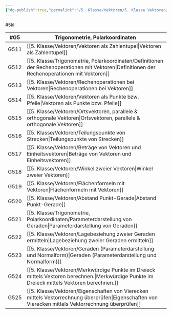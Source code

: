 ```yaml
---
{"dg-publish":true,"permalink":"/5. Klasse/Vektoren/5. Klasse Vektoren/"}
---
```


#5kl 

| #G5  | Trigonometrie, Polarkoordinaten                                   |
| ---- | ----------------------------------------------------------------- |
| G511 | [[5. Klasse/Vektoren/Vektoren als Zahlentupel\|Vektoren als Zahlentupel]]                                      |
| G512 | [[5. Klasse/Trigonometrie, Polarkoordinaten/Definitionen der Rechenoperationen mit Vektoren\|Definitionen der Rechenoperationen mit Vektoren]]               |
| G513 | [[5. Klasse/Vektoren/Rechenoperationen bei Vektoren\|Rechenoperationen bei Vektoren]]                                |
| G514 | [[5. Klasse/Vektoren/Vektoren als Punkte bzw. Pfeile\|Vektoren als Punkte bzw. Pfeile]]                               |
| G515 | [[5. Klasse/Vektoren/Ortsvektoren, parallele & orthogonale Vektoren\|Ortsvektoren, parallele & orthogonale Vektoren]]                |
| G516 | [[5. Klasse/Vektoren/Teilungspunkte von Strecken\|Teilungspunkte von Strecken]]                                   |
| G517 | [[5. Klasse/Vektoren/Beträge von Vektoren und Einheitsvektoren\|Beträge von Vektoren und Einheitsvektoren]]                     |
| G518 | [[5. Klasse/Vektoren/Winkel zweier Vektoren\|Winkel zweier Vektoren]]                                        |
| G519 | [[5. Klasse/Vektoren/Flächenformeln mit Vektoren\|Flächenformeln mit Vektoren]]                                   |
| G520 | [[5. Klasse/Vektoren/Abstand Punkt-Gerade\|Abstand Punkt-Gerade]]                                          |
| G521 | [[5. Klasse/Trigonometrie, Polarkoordinaten/Parameterdarstellung von Geraden\|Parameterdarstellung von Geraden]]                              |
| G522 | [[5. Klasse/Vektoren/Lagebeziehung zweier Geraden ermitteln\|Lagebeziehung zweier Geraden ermitteln]]                        |
| G523 | [[5. Klasse/Vektoren/Geraden (Parameterdarstellung und Normalform)\|Geraden (Parameterdarstellung und Normalform)]]                 |
| G524 | [[5. Klasse/Vektoren/Merkwürdige Punkte im Dreieck mittels Vektoren berechnen.\|Merkwürdige Punkte im Dreieck mittels Vektoren berechnen.]]      |
| G525 | [[5. Klasse/Vektoren/Eigenschaften von Vierecken mittels Vektorrechnung überprüfen\|Eigenschaften von Vierecken mittels Vektorrechnung überprüfen]] |